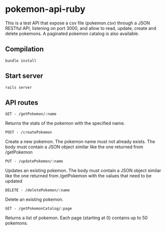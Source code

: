 # pokemon-api-ruby

This is a test API that expose a csv file (pokemon.csv) through a JSON RESTful API, listening on port 3000, and allow to read, update, create and delete pokemons. A paginated pokemon catalog is also available.

Compilation
------------

    bundle install

Start server
------------

    rails server

API routes
------------

    GET - /getPokemon/:name

Returns the stats of the pokemon with the specified name.

    POST - /createPokemon
    
Create a new pokemon. The pokemon name must not already exists. The body must contain a JSON object similar like the one returned from /getPokemon
    
    PUT - /updatePokemon/:name
    
Updates an existing pokemon. The body must contain a JSON object similar like the one returned from /getPokemon with the values that need to be updated
    
    DELETE - /deletePokemon/:name
    
Delete an existing pokemon.
    
    GET - /getPokemonCatalog/:page
    
Returns a list of pokemon. Each page (starting at 0) contains up to 50 pokemons.

